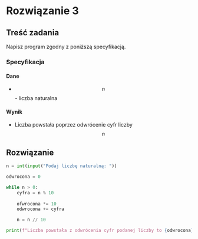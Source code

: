 # Rozwiązanie 3

## Treść zadania

Napisz program zgodny z poniższą specyfikacją.

### Specyfikacja

#### Dane

* $$n$$ - liczba naturalna

#### Wynik

* Liczba powstała poprzez odwrócenie cyfr liczby $$n$$

## Rozwiązanie

```python
n = int(input("Podaj liczbę naturalną: "))

odwrocona = 0

while n > 0:
    cyfra = n % 10
    
    ofwrocona *= 10
    odwrocona += cyfra

    n = n // 10

print(f"Liczba powstała z odwrócenia cyfr podanej liczby to {odwrocona}")
```
